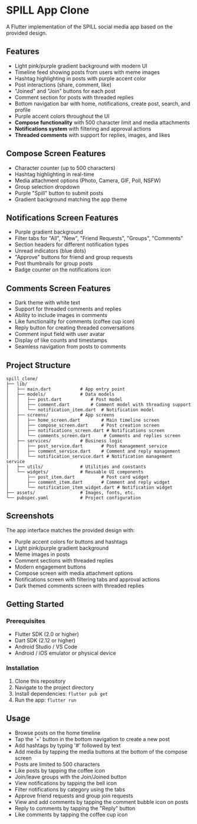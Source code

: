 # SPILL App Clone

A Flutter implementation of the SPILL social media app based on the provided design.

## Features

- Light pink/purple gradient background with modern UI
- Timeline feed showing posts from users with meme images
- Hashtag highlighting in posts with purple accent color
- Post interactions (share, comment, like)
- "Joined" and "Join" buttons for each post
- Comment section for posts with threaded replies
- Bottom navigation bar with home, notifications, create post, search, and profile
- Purple accent colors throughout the UI
- **Compose functionality** with 500 character limit and media attachments
- **Notifications system** with filtering and approval actions
- **Threaded comments** with support for replies, images, and likes

## Compose Screen Features

- Character counter (up to 500 characters)
- Hashtag highlighting in real-time
- Media attachment options (Photo, Camera, GIF, Poll, NSFW)
- Group selection dropdown
- Purple "Spill" button to submit posts
- Gradient background matching the app theme

## Notifications Screen Features

- Purple gradient background
- Filter tabs for "All", "New", "Friend Requests", "Groups", "Comments"
- Section headers for different notification types
- Unread indicators (blue dots)
- "Approve" buttons for friend and group requests
- Post thumbnails for group posts
- Badge counter on the notifications icon

## Comments Screen Features

- Dark theme with white text
- Support for threaded comments and replies
- Ability to include images in comments
- Like functionality for comments (coffee cup icon)
- Reply button for creating threaded conversations
- Comment input field with user avatar
- Display of like counts and timestamps
- Seamless navigation from posts to comments

## Project Structure

```
spill_clone/
├── lib/
│   ├── main.dart           # App entry point
│   ├── models/             # Data models
│   │   ├── post.dart           # Post model
│   │   ├── comment.dart        # Comment model with threading support
│   │   └── notification_item.dart  # Notification model
│   ├── screens/            # App screens
│   │   ├── home_screen.dart        # Main timeline screen
│   │   ├── compose_screen.dart     # Post creation screen
│   │   ├── notifications_screen.dart # Notifications screen
│   │   └── comments_screen.dart     # Comments and replies screen
│   ├── services/           # Business logic
│   │   ├── post_service.dart       # Post management service
│   │   ├── comment_service.dart    # Comment and reply management
│   │   └── notification_service.dart # Notification management service
│   ├── utils/              # Utilities and constants
│   └── widgets/            # Reusable UI components
│       ├── post_item.dart          # Post card widget
│       ├── comment_item.dart       # Comment and reply widget
│       └── notification_item_widget.dart # Notification widget
├── assets/                 # Images, fonts, etc.
└── pubspec.yaml            # Project configuration
```

## Screenshots

The app interface matches the provided design with:
- Purple accent colors for buttons and hashtags
- Light pink/purple gradient background
- Meme images in posts
- Comment sections with threaded replies
- Modern engagement buttons
- Compose screen with media attachment options
- Notifications screen with filtering tabs and approval actions
- Dark themed comments screen with threaded replies

## Getting Started

### Prerequisites

- Flutter SDK (2.0 or higher)
- Dart SDK (2.12 or higher)
- Android Studio / VS Code
- Android / iOS emulator or physical device

### Installation

1. Clone this repository
2. Navigate to the project directory
3. Install dependencies: `flutter pub get`
4. Run the app: `flutter run`

## Usage

- Browse posts on the home timeline
- Tap the '+' button in the bottom navigation to create a new post
- Add hashtags by typing '#' followed by text
- Add media by tapping the media buttons at the bottom of the compose screen
- Posts are limited to 500 characters
- Like posts by tapping the coffee icon
- Join/leave groups with the Join/Joined button
- View notifications by tapping the bell icon
- Filter notifications by category using the tabs
- Approve friend requests and group join requests
- View and add comments by tapping the comment bubble icon on posts
- Reply to comments by tapping the "Reply" button
- Like comments by tapping the coffee cup icon
